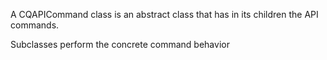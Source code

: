 A CQAPICommand class is an abstract class that has in its children the API commands.

Subclasses perform the concrete command behavior